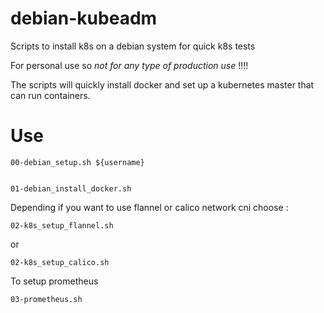 # debian-kubeadm
Scripts to install k8s on a debian system for quick k8s tests

For personal use so *not for any type of production use* !!!!

The scripts will quickly install docker and set up a kubernetes master that can run containers.

# Use 

    00-debian_setup.sh ${username}
 

    01-debian_install_docker.sh

Depending if you want to use flannel or calico network cni choose :

    02-k8s_setup_flannel.sh

or

    02-k8s_setup_calico.sh

To setup prometheus

    03-prometheus.sh

